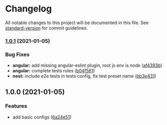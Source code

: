 # Changelog

All notable changes to this project will be documented in this file. See [standard-version](https://github.com/conventional-changelog/standard-version) for commit guidelines.

### [1.0.1](https://github.com/Scitizen/eslint/compare/v1.0.0...v1.0.1) (2021-01-05)


### Bug Fixes

* **angular:** add missing angular-eslint plugin, root js env is node ([af4393b](https://github.com/Scitizen/eslint/commit/af4393b40d6843934ea339dae777f1648cb5d3aa))
* **angular:** complete tests rules ([b04f561](https://github.com/Scitizen/eslint/commit/b04f5615db82ffd1f6a30370b6114bd051059880))
* **nest:** include e2e tests in tests config, fix test preset name ([bb3e431](https://github.com/Scitizen/eslint/commit/bb3e431151514afdbe135066d2c26e8fec5606a7))

## 1.0.0 (2021-01-05)


### Features

* add basic configs ([6a24e51](https://github.com/Scitizen/eslint/commit/6a24e51615fa8cdd0260df32344b3ef685d87dc8))
